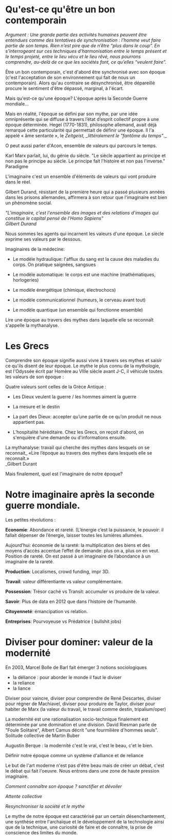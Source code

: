 # Qu'est-ce qu'être un bon contemporain

_Argument : Une grande partie des activités humaines peuvent être entendues comme des tentatives de synchronisation : l’homme veut faire partie de son temps. Rien n’est pire que de n’être “plus dans le coup”. En s’interrogeant sur ces techniques d’harmonisation entre le temps présent et le temps projeté, entre le lieu vécu et le lieu rêvé, nous pourrons comprendre, au-delà de ce que les sociétés font, ce qu’elles “veulent faire”._

Être un bon contemporain, c'est d'abord être synchronisé avec son époque \(c'est l'acceptation de son environnement qui fait de nous un contemporain\). Alors qu'au contraire se désynchronisé, être dépareillé procure le sentiment d'être dépassé, marginal, à l'écart.

Mais qu'est-ce qu'une époque? L'époque après la Seconde Guerre mondiale...

Mais en réalité, l'époque se défini par son mythe, par une idée omniprésente qui se diffuse à travers l’état d’esprit collectif propre à une époque déterminée. Hegel \(1770-1831\), philosophe allemand, avait déjà remarqué cette particularité qui permettait de définir une époque. Il l'a appelé « âme sentante », le _Zeitgeist, \_littéralement le "fantôme du temps"_.\_

O peut aussi parler d'Acon, ensemble de valeurs qui parcours le temps.

Karl Marx parlait, lui, du génie du siècle. "Le siècle appartient au principe et non pas le principe au siècle. Le principe fait l'histoire et non pas l'inverse." Paradigme

L'imaginaire c'est un ensemble d'éléments de valeurs qui vont produire dans le réel.

Gilbert Durand, résistant de la première heure qui a passé plusieurs années dans les prisons allemandes, affirmera à son retour que l'imaginaire est bien un phénomène social.

_"L'imaginaire, c'est l'ensemble des images et des relations d'images qui constitue le capital pensé de l'Homo Sapiens"  
Gilbert Durand_

Nous sommes les agents qui incarnent les valeurs d'une époque. Le siècle exprime ses valeurs par le dessous.

Imaginaires de la médecine:

* Le modèle hydraulique: l'afflux du sang est la cause des maladies du corps. On pratique saignées, sangsues

* Le modèle automatique: le corps est une machine \(mathématiques, horlogeries\)

* Le modèle énergétique \(chimique, électrochocs\)

* Le modèle communicationnel \(humeurs, le cerveau avant tout\)

* Le modèle quantique \(un ensemble qui fonctionne ensemble\)

Lire une époque au travers des mythes dans laquelle elle se reconnaît s'appelle la mythanalyse.

# **Les Grecs**

Comprendre son époque signifie aussi vivre à travers ses mythes et saisir ce qu'ils disent de leur époque. Le mythe le plus connu de la mythologie, est l'Odyssée écrit par Homère au VIIIe siècle avant J-C, il véhicule toutes les valeurs de son époque :

Quatre valeurs sont celles de la Grèce Antique :

* Les Dieux veulent la guerre / les hommes aiment la guerre

* La mesure et le destin

* La part des Dieux: accepter qu’une partie de ce qu’on produit ne nous appartient pas.

* L’hospitalité héréditaire. Chez les Grecs, on reçoit d'abord, on s'enquière d'une demande ou d'informations ensuite.

La mythanalyse: travail qui cherche des mythes dans lesquels on se reconnait\_ «Lire l’époque au travers des mythes dans lesquels elle se reconnaît.»  
\_Gilbert Durant

Mais finalement, quel est l'imaginaire de notre époque? 

# **Notre imaginaire après la seconde guerre mondiale.**

Les petites révolutions :

**Economie**: Abondance et rareté. \(L’énergie c’est la puissance, le pouvoir: il fallait dépenser de l’énergie, laisser toutes les lumières allumées.

Aujourd’hui: économie de la rareté: la multiplication des biens et des moyens d’accès accentue l’effet de demande: plus on a, plus on en veut. Position de rareté. On est passé à un imaginaire de l’abondance à un imaginaire de la rareté.

**Production**: Localismes, crowd funding, impr 3D.

**Travail**: valeur différentiante vs valeur complémentaire.

**Possession**: Trésor caché vs Transit: accumuler vs produire de la valeur.

**Savoir**: Plus de data en 2012 que dans l’histoire de l’humanité.

**Citoyenneté**: émancipation vs relation.

**Entreprises**: Pourvoyeuse vs Prédatrice \( bullshit jobs\)

# **Diviser pour dominer: valeur de la modernité**

En 2003, Marcel Bolle de Barl fait émerger 3 notions sociologiques

* la déliance : pour aborder le monde il faut le diviser
* la reliance
* la liance

Diviser pour vaincre, diviser pour comprendre de René Descartes, diviser pour régner de Machiavel, diviser pour produire de Taylor, diviser pour habiter de Marx \(la valeur du travail, le travail comme destin, tripalium/oper\)

La modernité est une rationalisation socio-technique finalement est déterminée par une domination et une division. David Riesman parle de "Foule Solitaire", Albert Camus décrit "une fourmilière d'hommes seuls". Solitude collective de Martin Buber

Augustin Berque : la modernité c'est le vrai, c'est le beau, c'et le bien.

Définir notre époque comme un système d'alliance et de reliance

Le but de l'art moderne n'est pas d'être beau mais de créer un débat, c'est le débat qui fait l'oeuvre. Nous entrons dans une zone de haute pression imaginaire.

_Comment connaître son époque ? sanctifier et dévoiler_

_Attente collective_

_Resynchroniser la société et le mythe_

Le mythe de notre époque est caractérisé par un certain désenchantement, une synthèse entre l'archaïque et le développement de la technologie ainsi que de la technique, une curiosité de faire et de connaître, la prise de conscience des limites du monde.


